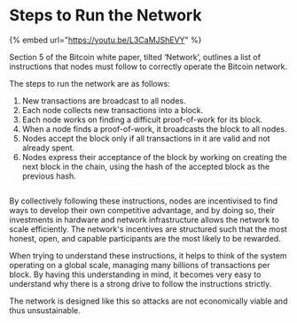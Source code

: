 # Steps to Run the Network

{% embed url="https://youtu.be/L3CaMJShEVY" %}

Section 5 of the Bitcoin white paper, tilted ‘Network’, outlines a list of instructions that nodes must follow to correctly operate the Bitcoin network.

The steps to run the network are as follows:

1. New transactions are broadcast to all nodes.
2. Each node collects new transactions into a block.
3. Each node works on finding a difficult proof-of-work for its block.
4. When a node finds a proof-of-work, it broadcasts the block to all nodes.
5. Nodes accept the block only if all transactions in it are valid and not already spent.
6. Nodes express their acceptance of the block by working on creating the next block in the chain, using the hash of the accepted block as the previous hash.

<figure><img src="../.gitbook/assets/CHAPTER 1 GIF 0.gif" alt=""><figcaption></figcaption></figure>

By collectively following these instructions, nodes are incentivised to find ways to develop their own competitive advantage, and by doing so, their investments in hardware and network infrastructure allows the network to scale efficiently. The network's incentives are structured such that the most honest, open, and capable participants are the most likely to be rewarded.

When trying to understand these instructions, it helps to think of the system operating on a global scale, managing many billions of transactions per block. By having this understanding in mind, it becomes very easy to understand why there is a strong drive to follow the instructions strictly.

The network is designed like this so attacks are not economically viable and thus unsustainable.
